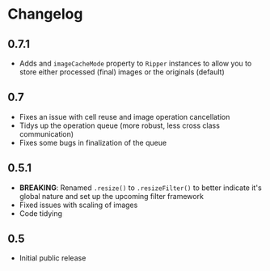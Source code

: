 
# Changelog

## 0.7.1

- Adds and `imageCacheMode` property to `Ripper` instances to allow you to store either processed (final) images or the originals (default)

## 0.7

- Fixes an issue with cell reuse and image operation cancellation
- Tidys up the operation queue (more robust, less cross class communication)
- Fixes some bugs in finalization of the queue

## 0.5.1

- **BREAKING**: Renamed `.resize()` to `.resizeFilter()` to better indicate it's global nature and set up the upcoming filter framework
- Fixed issues with scaling of images
- Code tidying

## 0.5

- Initial public release
